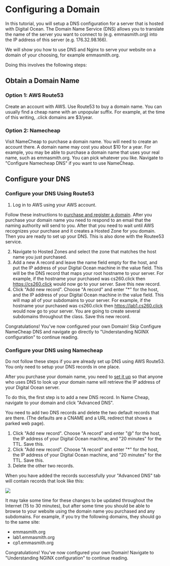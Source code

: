 # Configuring a Domain

In this tutorial, you will setup a DNS configuration for a server that is hosted with Digital Ocean. 
The Domain Name Service (DNS) allows you to translate the name of the server you want to connect to (e.g. emmasmith.org) 
into the IP address of this server (e.g. 176.32.98.166).

We will show you how to use DNS and Nginx to serve your website on a domain of your choosing, for example emmasmith.org.

Doing this involves the following steps:

## Obtain a Domain Name
### Option 1: AWS Route53

Create an account with AWS. Use Route53 to buy a domain name. You can usually find a cheap name with an unpopular suffix. 
For example, at the time of this writing, .click domains are $3/year. 

### Option 2: Namecheap

Visit NameCheap to purchase a domain name. You will need to create an account there. A domain name may cost you about $10 for a year. 
For example, you may be able to purchase a domain name that uses your real name, such as emmasmith.org. 
You can pick whatever you like. Navigate to "Configure Namecheap DNS" if you want to use NameCheap.

## Configure your DNS 
### Configure your DNS Using Route53
1. Log in to AWS using your AWS account. 

Follow these instructions to [purchase and register a domain](https://docs.aws.amazon.com/Route53/latest/DeveloperGuide/domain-register.html#domain-register-procedure). 
After you purchase your domain name you need to respond to an email that the naming authority will send to you. 
After that you need to wait until AWS recognizes your purchase and it creates a Hosted Zone for you domain. 
Then you are ready to set up your DNS. This is also done with the Routee53 service.

2. Navigate to Hosted Zones and select the zone that matches the host name you just purchased.
3. Add a new A record and leave the name field empty for the host, and put the IP address of your Digital Ocean machine in the value field. This will be the DNS record that maps your root hostname to your server. For example, if the hostname your purchased was cs260.click then https://cs260.click would now go to your server. Save this new record.
4. Click "Add new record". Choose "A record" and enter "*" for the host, and the IP address of your Digital Ocean machine in the value field. This will map all of your subdomains to your server. For example, if the hostname your purchased was cs260.click then https://lab1.cs260.click would now go to your server. You are going to create several subdomains throughout the class. Save this new record.
 
 Congratulations! You've now configured your own Domain! Skip Configure NameCheap DNS and 
 navigate go directly to "Understanding NGINX configuration" to continue reading.
 
### Configure your DNS using Namecheap

Do not follow these steps if you are already set up DNS using AWS Route53. You only need to setup your DNS records in one place.

After you purchase your domain name, you need to [set it up](https://www.namecheap.com/support/knowledgebase/article.aspx/434/2237/how-do-i-set-up-host-records-for-a-domain/) 
so that anyone who uses DNS to look up your domain name will retrieve the IP address of your Digital Ocean server.

To do this, the first step is to add a new DNS record. In Name Cheap, navigate to your domain and click "Advanced DNS".

You need to add two DNS records and delete the two default records that are there. (The defaults are a CNAME and a URL redirect that shows a parked web page).

1. Click "Add new record". Choose "A record" and enter "@" for the host, the IP address of your Digital Ocean machine, and "20 minutes" for the TTL. Save this.
2. Click "Add new record". Choose "A record" and enter "*" for the host, the IP address of your Digital Ocean machine, and "20 minutes" for the TTL. Save this.
3. Delete the other two records. 

When you have added the records successfully your "Advanced DNS" tab will contain records that look like this:

![](namecheaprecords.png)

It may take some time for these changes to be updated throughout the Internet (15 to 30 minutes), but after some time you should be able to browse to your website using the domain name you purchased and any subdomains. For example, if you try the following domains, they should go to the same site:

- emmasmith.org
- lab1.emmasmith.org
- cp1.emmasmith.org

Congratulations! You've now configured your own Domain! Navigate to "Understanding NGINX configuration" to continue reading.

